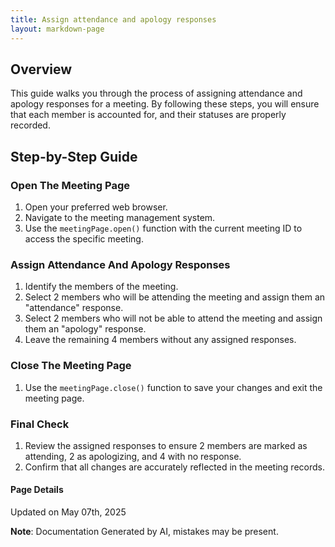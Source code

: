 ```yaml
---
title: Assign attendance and apology responses
layout: markdown-page
---
```

## Overview

This guide walks you through the process of assigning attendance and apology responses for a meeting. By following these steps, you will ensure that each member is accounted for, and their statuses are properly recorded.

## Step-by-Step Guide

### Open The Meeting Page

1. Open your preferred web browser.
2. Navigate to the meeting management system.
3. Use the `meetingPage.open()` function with the current meeting ID to access the specific meeting.

### Assign Attendance And Apology Responses

1. Identify the members of the meeting.
2. Select 2 members who will be attending the meeting and assign them an "attendance" response.
3. Select 2 members who will not be able to attend the meeting and assign them an "apology" response.
4. Leave the remaining 4 members without any assigned responses.

### Close The Meeting Page

1. Use the `meetingPage.close()` function to save your changes and exit the meeting page.

### Final Check

1. Review the assigned responses to ensure 2 members are marked as attending, 2 as apologizing, and 4 with no response.
2. Confirm that all changes are accurately reflected in the meeting records.

#### Page Details
Updated on May 07th, 2025

**Note**: Documentation Generated by AI, mistakes may be present.
